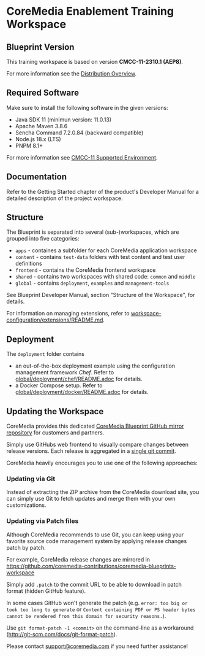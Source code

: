 # CoreMedia Enablement Training Workspace

## Blueprint Version

This training workspace is based on version **CMCC-11-2310.1 (AEP8)**.

For more information see the [Distribution Overview](https://releases.coremedia.com/cmcc-11/overview/distributions/2310.1).

## Required Software

Make sure to install the following software in the given versions:

* Java SDK 11 (minimun version: 11.0.13)
* Apache Maven 3.8.6
* Sencha Command 7.2.0.84 (backward compatible)
* Node.js 18.x (LTS)
* PNPM 8.1+

For more information see [CMCC-11 Supported Environment](https://releases.coremedia.com/cmcc-11/artifacts/CMCC%2011%20-%20Supported%20Environments.pdf).


## Documentation

Refer to the Getting Started chapter of the product's Developer Manual for a detailed description of the project workspace.

## Structure

The Blueprint is separated into several (sub-)workspaces, which are grouped into five categories:

* `apps` - containes a subfolder for each CoreMedia application workspace
* `content` - contains `test-data` folders with test content and test user definitions
* `frontend` - contains the CoreMedia frontend workspace
* `shared` - contains two workspaces with shared code: `common` and `middle`
* `global` - contains `deployment`, `examples` and `management-tools`

See Blueprint Developer Manual, section "Structure of the Workspace", for details.

For information on managing extensions, refer to [workspace-configuration/extensions/README.md](./workspace-configuration/extensions/README.md).

## Deployment

The `deployment` folder contains

* an out-of-the-box deployment example using the configuration management framework _Chef_. Refer to [global/deployment/chef/README.adoc](./global/deployment/chef/README.adoc) for details.
* a Docker Compose setup. Refer to [global/deployment/docker/README.adoc](./global/deployment/docker/README.adoc) for details.

## Updating the Workspace

CoreMedia provides this dedicated [CoreMedia Blueprint GitHub mirror repository](https://github.com/coremedia-contributions/coremedia-blueprints-workspace) for customers and partners.

Simply use GitHubs web frontend to visually compare changes between release versions. Each release is aggregated in a [single git commit](https://github.com/coremedia-contributions/coremedia-blueprints-workspace/commits/master).

CoreMedia heavily encourages you to use one of the following approaches:

### Updating via Git

Instead of extracting the ZIP archive from the CoreMedia download site, you can simply use Git to fetch updates and merge them with your own customizations.

### Updating via Patch files

Although CoreMedia recommends to use Git, you can keep using your favorite source code management system by applying release changes patch by patch.

For example, CoreMedia release changes are mirrored in https://github.com/coremedia-contributions/coremedia-blueprints-workspace

Simply add ``.patch`` to the commit URL to be able to download in patch format (hidden GitHub feature).

In some cases GitHub won't generate the patch (e.g. `error: too big or took too long to generate` or `Content containing PDF or PS header bytes cannot be rendered from this domain for security reasons.`).

Use ``git format-patch -1 <commit>`` on the command-line as a workaround (<http://git-scm.com/docs/git-format-patch>).

Please contact [support@coremedia.com](mailto:support@coremedia.com) if you need further assistance!
